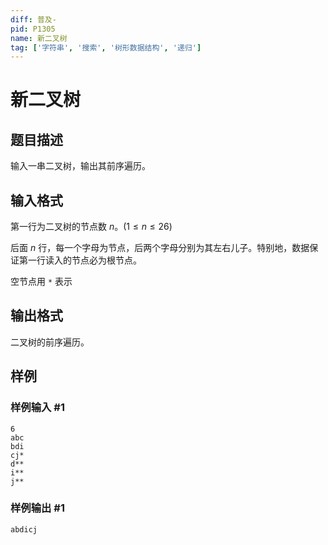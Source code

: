 ```yaml
---
diff: 普及-
pid: P1305
name: 新二叉树
tag: ['字符串', '搜索', '树形数据结构', '递归']
---
```

# 新二叉树
## 题目描述

输入一串二叉树，输出其前序遍历。

## 输入格式

第一行为二叉树的节点数 $n$。($1 \leq n \leq 26$)

后面 $n$ 行，每一个字母为节点，后两个字母分别为其左右儿子。特别地，数据保证第一行读入的节点必为根节点。

空节点用 `*` 表示

## 输出格式

二叉树的前序遍历。
## 样例

### 样例输入 #1
```
6
abc
bdi
cj*
d**
i**
j**
```
### 样例输出 #1
```
abdicj
```
